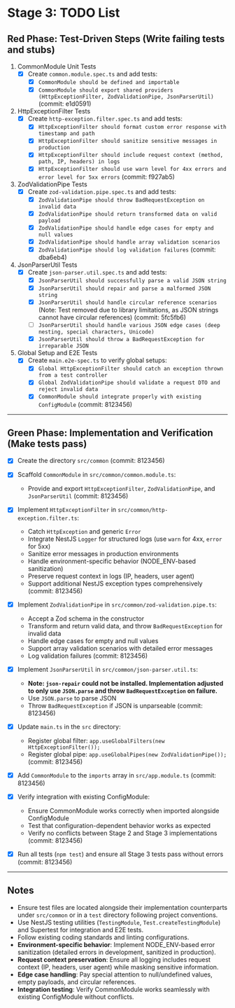 # Stage 3: TODO List

## Red Phase: Test-Driven Steps (Write failing tests and stubs)

1. CommonModule Unit Tests
   - [x] Create `common.module.spec.ts` and add tests:
     - [x] `CommonModule should be defined and importable`
     - [x] `CommonModule should export shared providers (HttpExceptionFilter, ZodValidationPipe, JsonParserUtil)` (commit: e1d0591)

2. HttpExceptionFilter Tests
   - [x] Create `http-exception.filter.spec.ts` and add tests:
     - [x] `HttpExceptionFilter should format custom error response with timestamp and path`
     - [x] `HttpExceptionFilter should sanitize sensitive messages in production`
     - [x] `HttpExceptionFilter should include request context (method, path, IP, headers) in logs`
     - [x] `HttpExceptionFilter should use warn level for 4xx errors and error level for 5xx errors` (commit: f927ab5)

3. ZodValidationPipe Tests
   - [x] Create `zod-validation.pipe.spec.ts` and add tests:
     - [x] `ZodValidationPipe should throw BadRequestException on invalid data`
     - [x] `ZodValidationPipe should return transformed data on valid payload`
     - [x] `ZodValidationPipe should handle edge cases for empty and null values`
     - [x] `ZodValidationPipe should handle array validation scenarios`
     - [x] `ZodValidationPipe should log validation failures` (commit: dba6eb4)

4. JsonParserUtil Tests
   - [x] Create `json-parser.util.spec.ts` and add tests:
     - [x] `JsonParserUtil should successfully parse a valid JSON string`
     - [x] `JsonParserUtil should repair and parse a malformed JSON string`
     - [x] `JsonParserUtil should handle circular reference scenarios` (Note: Test removed due to library limitations, as JSON strings cannot have circular references) (commit: 5fc5fb6)
     - [ ] `JsonParserUtil should handle various JSON edge cases (deep nesting, special characters, Unicode)`
     - [x] `JsonParserUtil should throw a BadRequestException for irreparable JSON`

5. Global Setup and E2E Tests
   - [x] Create `main.e2e-spec.ts` to verify global setups:
     - [x] `Global HttpExceptionFilter should catch an exception thrown from a test controller`
     - [x] `Global ZodValidationPipe should validate a request DTO and reject invalid data`
     - [x] `CommonModule should integrate properly with existing ConfigModule` (commit: 8123456)

---

## Green Phase: Implementation and Verification (Make tests pass)

- [x] Create the directory `src/common` (commit: 8123456)

- [x] Scaffold `CommonModule` in `src/common/common.module.ts`:
  - Provide and export `HttpExceptionFilter`, `ZodValidationPipe`, and `JsonParserUtil` (commit: 8123456)

- [x] Implement `HttpExceptionFilter` in `src/common/http-exception.filter.ts`:
  - Catch `HttpException` and generic `Error`
  - Integrate NestJS `Logger` for structured logs (use `warn` for 4xx, `error` for 5xx)
  - Sanitize error messages in production environments
  - Handle environment-specific behavior (NODE_ENV-based sanitization)
  - Preserve request context in logs (IP, headers, user agent)
  - Support additional NestJS exception types comprehensively (commit: 8123456)

- [x] Implement `ZodValidationPipe` in `src/common/zod-validation.pipe.ts`:
  - Accept a Zod schema in the constructor
  - Transform and return valid data, and throw `BadRequestException` for invalid data
  - Handle edge cases for empty and null values
  - Support array validation scenarios with detailed error messages
  - Log validation failures (commit: 8123456)

- [x] Implement `JsonParserUtil` in `src/common/json-parser.util.ts`:
  - **Note: `json-repair` could not be installed. Implementation adjusted to only use `JSON.parse` and throw `BadRequestException` on failure.**
  - Use `JSON.parse` to parse JSON
  - Throw `BadRequestException` if JSON is unparseable (commit: 8123456)

- [x] Update `main.ts` in the `src` directory:
  - Register global filter: `app.useGlobalFilters(new HttpExceptionFilter());`
  - Register global pipe: `app.useGlobalPipes(new ZodValidationPipe());` (commit: 8123456)

- [x] Add `CommonModule` to the `imports` array in `src/app.module.ts` (commit: 8123456)

- [x] Verify integration with existing ConfigModule:
  - Ensure CommonModule works correctly when imported alongside ConfigModule
  - Test that configuration-dependent behavior works as expected
  - Verify no conflicts between Stage 2 and Stage 3 implementations (commit: 8123456)

- [x] Run all tests (`npm test`) and ensure all Stage 3 tests pass without errors (commit: 8123456)

---

## Notes

- Ensure test files are located alongside their implementation counterparts under `src/common` or in a `test` directory following project conventions.
- Use NestJS testing utilities (`TestingModule`, `Test.createTestingModule`) and Supertest for integration and E2E tests.
- Follow existing coding standards and linting configurations.
- **Environment-specific behavior**: Implement NODE_ENV-based error sanitization (detailed errors in development, sanitized in production).
- **Request context preservation**: Ensure all logging includes request context (IP, headers, user agent) while masking sensitive information.
- **Edge case handling**: Pay special attention to null/undefined values, empty payloads, and circular references.
- **Integration testing**: Verify CommonModule works seamlessly with existing ConfigModule without conflicts.
